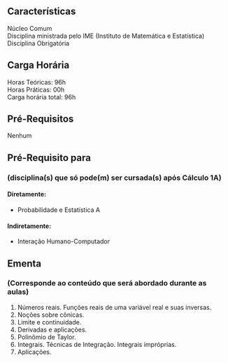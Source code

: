 ## Características  
Núcleo Comum  
Disciplina ministrada pelo IME (Instituto de Matemática e Estatística)  
Disciplina Obrigatória  

## Carga Horária  
Horas Teóricas: 96h  
Horas Práticas: 00h  
Carga horária total: 96h  

## Pré-Requisitos  
Nenhum  

## Pré-Requisito para  
### (disciplina(s) que só pode(m) ser cursada(s) após Cálculo 1A)  
  
#### Diretamente:
* Probabilidade e Estatística A     

#### Indiretamente:  
* Interação Humano-Computador

## Ementa  
### (Corresponde ao conteúdo que será abordado durante as aulas)  
1.	Números reais. Funções reais de uma variável real e suas inversas. 
2.	Noções sobre cônicas. 
3.	Limite e continuidade. 
4.	Derivadas e aplicações. 
5.	Polinômio de Taylor. 
6.	Integrais. Técnicas de Integração. Integrais impróprias. 
7.	Aplicações.
